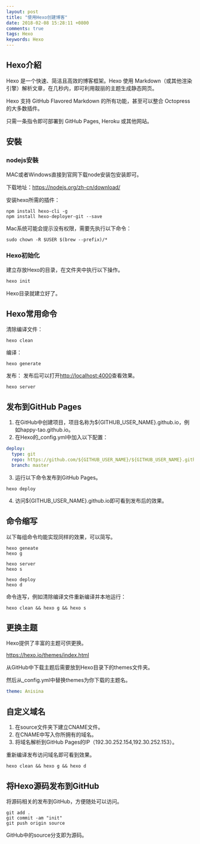 ```yaml
---
layout: post
title: "使用Hexo创建博客"
date: 2018-02-08 15:28:11 +0800
comments: true
tags: Hexo
keywords: Hexo
---
```

## Hexo介紹
Hexo 是一个快速、简洁且高效的博客框架。Hexo 使用 Markdown（或其他渲染引擎）解析文章，在几秒内，即可利用靓丽的主题生成静态网页。

Hexo 支持 GitHub Flavored Markdown 的所有功能，甚至可以整合 Octopress 的大多数插件。

只需一条指令即可部署到 GitHub Pages, Heroku 或其他网站。
<!--more-->

## 安裝
### nodejs安裝
MAC或者Windows直接到官网下载node安装包安装即可。

下载地址：<https://nodejs.org/zh-cn/download/>

安装hexo所需的插件：
```
npm install hexo-cli -g
npm install hexo-deployer-git --save
```

Mac系统可能会提示没有权限，需要先执行以下命令：
```
sudo chown -R $USER $(brew --prefix)/*
```
### Hexo初始化
建立存放Hexo的目录，在文件夹中执行以下操作。

``` javascript
hexo init
```
Hexo目录就建立好了。

## Hexo常用命令
清除编译文件：
```
hexo clean
```
编译：
```
hexo generate
```
发布：
发布后可以打开<http://localhost:4000>查看效果。
```
hexo server
```

## 发布到GitHub Pages
1. 在GitHub中创建项目，项目名称为${GITHUB_USER_NAME}.github.io，例如happy-tao.github.io。
2. 在Hexo的_config.yml中加入以下配置：
``` yaml
deploy:
  type: git
  repo: https://github.com/${GITHUB_USER_NAME}/${GITHUB_USER_NAME}.github.io.git
  branch: master
```
3. 运行以下命令发布到GitHub Pages。
```
hexo deploy
```
4. 访问${GITHUB_USER_NAME}.github.io即可看到发布后的效果。

## 命令缩写
以下每组命令均能实现同样的效果，可以简写。
```
hexo geneate
hexo g
```
```
hexo server
hexo s
```
```
hexo deploy
hexo d
```

命令连写，例如清除编译文件重新编译并本地运行：
```
hexo clean && hexo g && hexo s
```

## 更换主题
Hexo提供了丰富的主题可供更换。

<https://hexo.io/themes/index.html>

从GitHub中下载主题后需要放到Hexo目录下的themes文件夹。

然后从_config.yml中替换themes为你下载的主题名。
```yaml
theme: Anisina
```

## 自定义域名
1. 在source文件夹下建立CNAME文件。
2. 在CNAME中写入你所拥有的域名。
3. 将域名解析到GitHub Pages的IP（192.30.252.154,192.30.252.153）。

重新编译发布访问域名即可看到效果。
```
hexo clean && hexo g && hexo d
```

## 将Hexo源码发布到GitHub
将源码相关的发布到GitHub，方便随处可以访问。
```git
git add .
git commit -am "init"
git push origin source
```
GitHub中的source分支即为源码。

